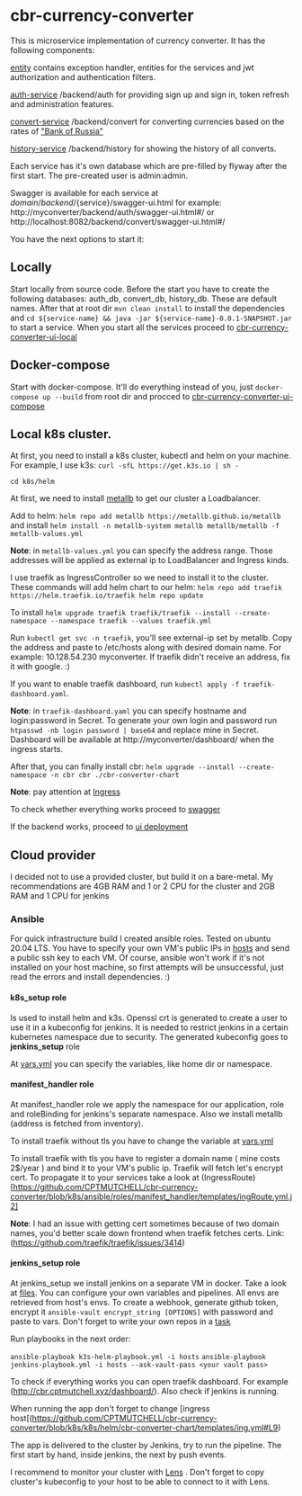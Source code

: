 # cbr-currency-converter

This is microservice implementation of currency converter. 
It has the following components:

[entity](https://github.com/CPTMUTCHELL/cbr-currency-converter/tree/k8s/entity)
contains exception handler, entities for the services and jwt authorization and authentication filters.

[auth-service](https://github.com/CPTMUTCHELL/cbr-currency-converter/tree/k8s/auth-service) /backend/auth
for providing sign up and sign in, token refresh and administration features.

[convert-service](https://github.com/CPTMUTCHELL/cbr-currency-converter/tree/k8s/convert-service) /backend/convert
for converting currencies based on the rates of ["Bank of Russia"](http://www.cbr.ru/scripts/XML_daily.asp)

[history-service](https://github.com/CPTMUTCHELL/cbr-currency-converter/tree/k8s/history-service) /backend/history
for showing the history of all converts.

Each service has it's own database which are pre-filled by flyway after the first start.
The pre-created user is admin:admin. 

Swagger is available for each service at ${domain}/backend/${service}/swagger-ui.html for example: http://myconverter/backend/auth/swagger-ui.html#/ or http://localhost:8082/backend/convert/swagger-ui.html#/

You have the next options to start it:

## Locally
Start locally from source code. Before the start you have to create the following databases: auth_db, convert_db, history_db. These are default names.
After that at root dir `mvn clean install` to install the dependencies and `cd ${service-name} && java -jar ${service-name}-0.0.1-SNAPSHOT.jar` to start a service. When you start all the services proceed to [cbr-currency-converter-ui-local](https://github.com/CPTMUTCHELL/cbr-currency-converter-ui/blob/master/README.md#local) 

## Docker-compose
Start with docker-compose. It'll do everything instead of you, just `docker-compose up --build` from root dir and procced to [cbr-currency-converter-ui-compose](https://github.com/CPTMUTCHELL/cbr-currency-converter-ui/blob/master/README.md#compose)


## Local k8s cluster. 
At first, you need to install a k8s cluster, kubectl and helm on your machine. For example, I use k3s:
   `curl -sfL https://get.k3s.io | sh -`
   
`cd k8s/helm`

At first, we need to install [metallb](https://metallb.universe.tf/) to get our cluster a Loadbalancer.

Add to helm: `helm repo add metallb https://metallb.github.io/metallb` and install `helm install -n metallb-system metallb metallb/metallb -f metallb-values.yml`

**Note**: in `metallb-values.yml` you can specify the address range. Those addresses will be applied as external ip to LoadBalancer and Ingress kinds. 

I use traefik as IngressController so we need to install it to the cluster.
These commands will add helm chart to our helm:
`helm repo add traefik https://helm.traefik.io/traefik
helm repo update`

To install `helm upgrade traefik traefik/traefik --install --create-namespace --namespace traefik --values traefik.yml`

Run `kubectl get svc -n traefik`, you'll see external-ip set by metallb. Copy the address and paste to /etc/hosts along with desired domain name. For example:
10.128.54.230 myconverter. If traefik didn't receive an address, fix it with google. :)

If you want to enable traefik dashboard, run `kubectl apply -f traefik-dashboard.yaml`.

**Note**: in `traefik-dashboard.yaml` you can specify hostname and login:password in Secret. To generate your own login and password run `htpasswd -nb login password | base64` and replace mine in Secret. 
Dashboard will be available at http://myconverter/dashboard/ when the ingress starts.

After that, you can finally install cbr: `helm upgrade --install --create-namespace -n cbr cbr ./cbr-converter-chart`

**Note**: pay attention at [Ingress](https://github.com/CPTMUTCHELL/cbr-currency-converter/blob/k8s/k8s/helm/cbr-converter-chart/templates/ing.yml#L9)

To check whether everything works proceed to [swagger](http://myconverter/backend/auth/swagger-ui.html#/)

If the backend works, proceed to [ui deployment](https://github.com/CPTMUTCHELL/cbr-currency-converter-ui#local-k8s)

## Cloud provider
I decided not to use a provided cluster, but build it on a bare-metal.
My recommendations are 4GB RAM and 1 or 2 CPU for the cluster and 2GB RAM and 1 CPU for jenkins

### Ansible
For quick infrastructure build I created ansible roles. Tested on ubuntu 20.04 LTS. You have to specify your own VM's public IPs in [hosts](https://github.com/CPTMUTCHELL/cbr-currency-converter/blob/k8s/ansible/hosts) and send a public ssh key to each VM.
Of course, ansible won't work if it's not installed on your host machine, so first attempts will be unsuccessful, just read the errors and install dependencies. :)


#### k8s_setup role
Is used to install helm and k3s. Openssl crt is generated to create a user to use it in a kubeconfig for jenkins. It is needed to restrict jenkins in a certain kubernetes namespace due to security. The generated kubeconfig goes to **jenkins_setup** role

At [vars.yml](https://github.com/CPTMUTCHELL/cbr-currency-converter/blob/k8s/ansible/roles/k8s_setup/vars/main.yml)
you can specify the variables, like home dir or namespace. 

#### manifest_handler role

At manifest_handler role we apply the namespace for our application, role and roleBinding for jenkins's separate namespace. Also we install metallb (address is fetched from inventory).

To install traefik without tls you have to change the variable at [vars.yml](https://github.com/CPTMUTCHELL/cbr-currency-converter/blob/k8s/ansible/roles/manifest_handler/vars/main.yml#L5)

To install traefik with tls you have to register a domain name ( mine costs 2$/year ) and bind it to your VM's public ip. Traefik will fetch let's encrypt cert. To propagate it to your services take a look at (IngressRoute)[https://github.com/CPTMUTCHELL/cbr-currency-converter/blob/k8s/ansible/roles/manifest_handler/templates/ingRoute.yml.j2]

**Note**: I had an issue with getting cert sometimes because of two domain names, you'd better scale down frontend when traefik fetches certs.
Link: (https://github.com/traefik/traefik/issues/3414)

#### jenkins_setup role

At jenkins_setup we install jenkins on a separate VM in docker. Take a look at [files](https://github.com/CPTMUTCHELL/cbr-currency-converter/tree/k8s/ansible/roles/jenkins_setup/files). You can configure your own variables and pipelines. All envs are retrieved from host's envs. To create a webhook, generate github token, encrypt it `ansible-vault encrypt_string [OPTIONS]` with password and paste to vars. Don't forget to write your own repos in a [task](https://github.com/CPTMUTCHELL/cbr-currency-converter/blob/k8s/ansible/roles/jenkins_setup/tasks/github-webhook.yml#L19)

Run playbooks in the next order:

`ansible-playbook k3s-helm-playbook.yml -i hosts`
`ansible-playbook jenkins-playbook.yml -i hosts --ask-vault-pass <your vault pass>`


To check if everything works you can open traefik dashboard. For example (http://cbr.cptmutchell.xyz/dashboard/). Also check if jenkins is running.

When running the app don't forget to change [ingress host[(https://github.com/CPTMUTCHELL/cbr-currency-converter/blob/k8s/k8s/helm/cbr-converter-chart/templates/ing.yml#L9)

The app is delivered to the cluster by Jenkins, try to run the pipeline. The first start by hand, inside jenkins, the next by push events.

I recommend to monitor your cluster with [Lens](https://k8slens.dev/) . Don't forget to copy cluster's kubeconfig to your host to be able to connect to it with Lens.
